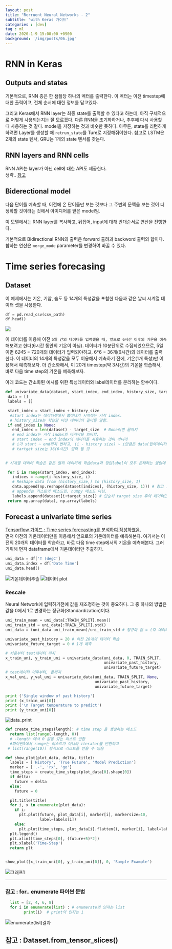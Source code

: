 ```yaml
---
layout: post
title: "Rerruent Neural Networks - 2"
subtitle: "with Keras 가이드"
categories : [dev]
tag : ml
date: 2020-1-9 15:00:00 +0900
background: '/img/posts/06.jpg'
---
```



# RNN in Keras

## Outputs and states
 기본적으로, RNN 층은 한 샘플당 하나의 벡터를 출력한다. 이 벡터는 이전 timestep에 대한 출력이고, 전체 순서에 대한 정보를 담고있다.

  그리고 Keras에서 RNN layer는 최종 state를 출력할 수 있다고 하는데, 아직 구체적으로 어떻게 사용되는지는 잘 모르겠다. 다른 RNN을 초기화하거나, 추후에 다시 사용할 때 사용하는 것 같다. model을 저장하는 것과 비슷한 듯하다. 아무튼, state를 리턴하게 하려면 Layer를 생성할 때 `retrun_state`를 Ture로 지정해줘야한다. 참고로 LSTM은 2개의 state 텐서, GRU는 1개의 state 텐서를 갖는다.


## RNN layers and RNN cells
 RNN API는 layer가 아닌 cell에 대한 API도 제공한다.  
 생략.. [참고](https://www.tensorflow.org/guide/keras/rnn#rnn_layers_and_rnn_cells)


## Biderectional model
 다음 단어를 예측할 때, 이전에 온 단어들만 보는 것보다 그 주변의 문맥을 보는 것이 더 정확할 것이라는 것에서 아이디어를 얻은 model임.

 이 모델에서는 RNN layer를 복사하고, 뒤집어, input에 대해 반대순서로  연산을 진행한다.
 
 기본적으로 Bidirectional RNN의 출력은 forward 출려과 backword 출력의 합이다. 합하는 연산은 `merge_mode` parameter를 변경하여 바꿀 수 있다.



# Time series forecasing
## Dataset
  이 예제에서는 기온, 기압, 습도 등 14개의 특성값을 포함한 다음과 같은 날씨 시계열 데이터 셋을 사용한다. 

  ``` python
df = pd.read_csv(csv_path)
df.head()
```
  ![](./images/2020-01-10-11-12-49.png)

 이 데이터를 이용해 이전 `5일 간의 데이터를 입력했을 때, 앞으로 6시간 이후의 기온을 예측`해보려고 한다(6시간 동안의 기온이 아님). 데이터가 10분단위로 수집되었으므로, 5일이면 6*24*5 = 720개의 데이터가 입력되야하고, 6*6 = 36개(6시간)의 데이터를 출력한다.
  이 데이터의 14개의 특성값을 모두 이용해서 예측하기 전에, 기온(1개 특성)만 이용해서 예측해보자. 더 간소화해서, 이 20개 timestep(약 3시간)의 기온을 학습해서, 바로 다음 time step의 기온을 예측해보자.

 아래 코드는 간소화된 예시를 위한 특성데이터와 label데이터를 분리하는 함수이다.

 ``` python
 def univariate_data(dataset, start_index, end_index, history_size, target_size):
  data = []
  labels = []

  start_index = start_index + history_size
   #start index는 데이터셋에서 뽑아내기 시작하는 시작 index.
   # history_size는 학습할 이전 데이터의 길이를 말함.
  if end_index is None:
    end_index = len(dataset) - target_size  # None이면 끝까지
    # end index는 시작 index의 마지막을 의미함.
    # start index ~ end index의 데이터를 사용하는 것이 아니라
    # i가 start ~ end까지 변하고, (i - history size) ~ i만큼은 data(입력데이터)가 되는 것이고, i ~ (i + target_size) 만큼은 label(정답)데이터가 됨.
    # tartget size는 36(6시간) 입력 될 것
    

 # 시계열 데이터 학습은 같은 열의 데이터에 학습data과 정답label이 모두 존재하는 꼴임에 주의.

  for i in range(start_index, end_index):
    indices = range(i-history_size, i)
    # Reshape data from (history_size,) to (history_size, 1)
    data.append(np.reshape(dataset[indices], (history_size, 1))) # 참고 : 넘파이 배열에 인덱스로 리스트를 전달하면, 리스트가 가리키는 인덱스 모두 반환.
    # append는 리스트의 메소드임. numpy 메소드 아님.
    labels.append(dataset[i+target_size]) # 단순히 target size 후의 데이터만 학습한다? 그 sequence 모두를 예측하는 것이 아님.
  return np.array(data), np.array(labels)
 ```



## Forecast a univariate time series
[Tensorflow 가이드 : Time series forecasting를 분석하여 작성하였음.](https://www.tensorflow.org/tutorials/structured_data/time_series)  
 먼저 이전의 기온데이터만을 이용해서 앞으로의 기온데이터를 예측해본다. 여기서는 이전의 20개의 데이터를 학습하고, 바로 다음 time step에서의 기온을 예측해본다.
그러기위해 먼저 dataframe에서 기온데이터만 추출하자.  

``` python
uni_data = df['T (degC']
uni_data.index = df['Date Time']
uni_data.head()
```
![기온데이터추출](./images/2020-01-10-13-16-24.png)
![데이터 plot](./images/2020-01-10-13-17-58.png)


### Rescale
 Neural Network에 입력하기전에 값을 재조정하는 것이 중요하다. 그 중 하나의 방법은 값을 0에서 1로 변경하는 정규화(Standardization)이다. 

``` python
uni_train_mean = uni_data[:TRAIN_SPLIT].mean()
uni_train_std = uni_data[:TRAIN_SPLIT].std()
uni_data = (uni_data-uni_train_mean)/uni_train_std # 정규화 값 = (각 데이터 - 평균) / 표준 편차
```


``` python
univariate_past_history = 20 # 이전 20개의 데이터 학습
univariate_future_target = 0 # 1개 예측

# 처음부터 test데이터 까지
x_train_uni, y_train_uni = univariate_data(uni_data, 0, TRAIN_SPLIT,
                                           univariate_past_history,
                                           univariate_future_target)
# test데이터 이후부터, 끝까지
x_val_uni, y_val_uni = univariate_data(uni_data, TRAIN_SPLIT, None,
                                       univariate_past_history,
                                       univariate_future_target)
```


``` python
print ('Single window of past history')
print (x_train_uni[0])
print ('\n Target temperature to predict')
print (y_train_uni[0])
```

![data_print](./images/2020-01-10-15-04-18.png)



``` python
def create_time_steps(length): # time step 을 생성하는 메소드
  return list(range(-length, 0))
  # -length 에서 0 값을 갖는 리스트 반환
  #파이썬3에서 range는 리스트가 아니라 iterator를 반환하고
 # list(range(10)) 형식으로 리스트를 얻을 수 있음

def show_plot(plot_data, delta, title):
  labels = ['History', 'True Future', 'Model Prediction']
  marker = ['.-', 'rx', 'go']
  time_steps = create_time_steps(plot_data[0].shape[0])
  if delta:
    future = delta
  else:
    future = 0

  plt.title(title)
  for i, x in enumerate(plot_data): 
    if i:
      plt.plot(future, plot_data[i], marker[i], markersize=10,
               label=labels[i])
    else:
      plt.plot(time_steps, plot_data[i].flatten(), marker[i], label=labels[i])
  plt.legend()
  plt.xlim([time_steps[0], (future+5)*2])
  plt.xlabel('Time-Step')
  return plt


show_plot([x_train_uni[0], y_train_uni[0]], 0, 'Sample Example')
```
![그래프1](./images/2020-01-13-10-25-58.png)

----
 ### 참고 : for.. enumerate 파이썬 문법
``` python
  list = [2, 4, 6, 8]
  for i in enumerate(list) : # enumerate의 인자는 list
        print(i)  # print의 인자는 i
```
![enumerate(list)결과](./images/2020-01-13-10-40-03.png)  



## 참고 : Dataset.from_tensor_slices()
 
